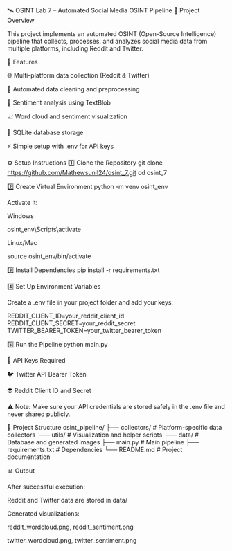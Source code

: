 🛰️ OSINT Lab 7 – Automated Social Media OSINT Pipeline
📘 Project Overview

This project implements an automated OSINT (Open-Source Intelligence) pipeline that collects, processes, and analyzes social media data from multiple platforms, including Reddit and Twitter.

🚀 Features

🌐 Multi-platform data collection (Reddit & Twitter)

🧹 Automated data cleaning and preprocessing

🧠 Sentiment analysis using TextBlob

📈 Word cloud and sentiment visualization

💾 SQLite database storage

⚡ Simple setup with .env for API keys

⚙️ Setup Instructions
1️⃣ Clone the Repository
git clone https://github.com/Mathewsunil24/osint_7.git
cd osint_7

2️⃣ Create Virtual Environment
python -m venv osint_env


Activate it:

Windows

osint_env\Scripts\activate


Linux/Mac

source osint_env/bin/activate

3️⃣ Install Dependencies
pip install -r requirements.txt

4️⃣ Set Up Environment Variables

Create a .env file in your project folder and add your keys:

REDDIT_CLIENT_ID=your_reddit_client_id
REDDIT_CLIENT_SECRET=your_reddit_secret
TWITTER_BEARER_TOKEN=your_twitter_bearer_token

5️⃣ Run the Pipeline
python main.py

🔑 API Keys Required

🐦 Twitter API Bearer Token

👽 Reddit Client ID and Secret

⚠️ Note: Make sure your API credentials are stored safely in the .env file and never shared publicly.

📂 Project Structure
osint_pipeline/
├── collectors/          # Platform-specific data collectors
├── utils/               # Visualization and helper scripts
├── data/                # Database and generated images
├── main.py              # Main pipeline
├── requirements.txt     # Dependencies
└── README.md            # Project documentation

📊 Output

After successful execution:

Reddit and Twitter data are stored in data/

Generated visualizations:

reddit_wordcloud.png, reddit_sentiment.png

twitter_wordcloud.png, twitter_sentiment.png
